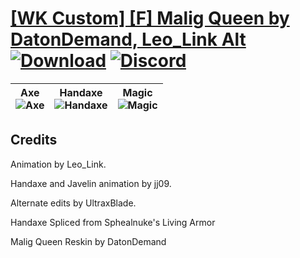 # [\[WK Custom\] \[F\] Malig Queen by DatonDemand, Leo_Link Alt](https://github.com/Klokinator/FE-Repo/tree/main/Battle%20Animations/Mounted%20-%20Pegs,%20Wyverns,%20Griffons/%5BWK%20Custom%5D%20%5BF%5D%20Malig%20Queen%20by%20DatonDemand,%20Leo_Link%20Alt) [![Download](https://img.shields.io/badge/Download--red?style=social&logo=github)](https://minhaskamal.github.io/DownGit/#/home?url=https://github.com/Klokinator/FE-Repo/tree/main/Battle%20Animations/Mounted%20-%20Pegs,%20Wyverns,%20Griffons/%5BWK%20Custom%5D%20%5BF%5D%20Malig%20Queen%20by%20DatonDemand,%20Leo_Link%20Alt) [![Discord](https://img.shields.io/badge/Discord--blue?style=social&logo=discord)](https://discord.gg/C7VNGnyTPA)

| <b>Axe</b><br/><img alt="Axe" src="https://raw.githubusercontent.com/Klokinator/FE-Repo/main/Battle%20Animations/Mounted%20-%20Pegs,%20Wyverns,%20Griffons/%5BWK%20Custom%5D%20%5BF%5D%20Malig%20Queen%20by%20DatonDemand,%20Leo_Link%20Alt/3.%20Axe/Axe.gif"/> | <b>Handaxe</b><br/><img alt="Handaxe" src="https://raw.githubusercontent.com/Klokinator/FE-Repo/main/Battle%20Animations/Mounted%20-%20Pegs,%20Wyverns,%20Griffons/%5BWK%20Custom%5D%20%5BF%5D%20Malig%20Queen%20by%20DatonDemand,%20Leo_Link%20Alt/4.%20Handaxe/Handaxe.gif"/> | <b>Magic</b><br/><img alt="Magic" src="https://raw.githubusercontent.com/Klokinator/FE-Repo/main/Battle%20Animations/Mounted%20-%20Pegs,%20Wyverns,%20Griffons/%5BWK%20Custom%5D%20%5BF%5D%20Malig%20Queen%20by%20DatonDemand,%20Leo_Link%20Alt/6.%20Magic/Magic.gif"/> |
| :---: | :---: | :---: |

## Credits

Animation by Leo_Link.

Handaxe and Javelin animation by jj09.

Alternate edits by UltraxBlade.

Handaxe Spliced from Sphealnuke's Living Armor

Malig Queen Reskin by DatonDemand


